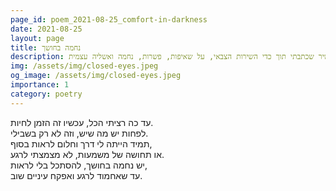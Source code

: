 ```yaml
---
page_id: poem_2021-08-25_comfort-in-darkness
date: 2021-08-25
layout: page
title: נחמה בחושך
description: שיר שכתבתי תוך כדי השירות הצבאי, על שאיפות, פשרות, נחמה ואשליה עצמית.
img: /assets/img/closed-eyes.jpeg
og_image: /assets/img/closed-eyes.jpeg
importance: 1
category: poetry
---
```


עד כה רציתי הכל, עכשיו זה הזמן לחיות.  
לפחות יש מה שיש, וזה לא רק בשבילי.  
תמיד הייתה לי דרך וחלום לראות בסוף,  
או תחושה של משמעות, לא מצמצתי לרגע.  
יש נחמה בחושך, להסתכל בלי לראות,  
עד שאחמוד לרגע ואפקח עיניים שוב.
